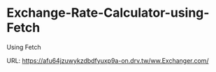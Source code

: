# Exchange-Rate-Calculator-using-Fetch
Using Fetch


URL: https://afu64jzuwykzdbdfyuxp9a-on.drv.tw/ww.Exchanger.com/
